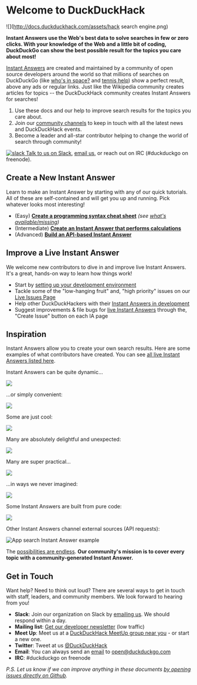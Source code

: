 # Welcome to DuckDuckHack

![](http://docs.duckduckhack.com/assets/hack search engine.png)

**Instant Answers use the Web's best data to solve searches in few or zero clicks. With your knowledge of the Web and a little bit of coding, DuckDuckGo can show the best possible result for the topics you care about most!**

[Instant Answers](https://duck.co/ia) are created and maintained by a community of open source developers around the world so that millions of searches on DuckDuckGo (like [who's in space?](https://duckduckgo.com/?q=who%27s+in+space%3F&ia=answer) and [tennis help](https://duckduckgo.com/?q=tennis+help&ia=cheatsheet&iax=1)) show a perfect result, above any ads or regular links. Just like the Wikipedia community creates articles for topics -- the DuckDuckHack community creates Instant Answers for searches!

1. Use these docs and our help to improve search results for the topics you care about.
2. Join our [community channels](http://docs.duckduckhack.com/resources/get-in-touch.html) to keep in touch with all the latest news and DuckDuckHack events.
3. Become a leader and all-star contributor helping to change the world of search through community!

[![slack](http://docs.duckduckhack.com/assets/slack.png) Talk to us on Slack](mailto:QuackSlack@duckduckgo.com?subject=AddMe), [email us](mailto:open@duckduckgo.com), or reach out on IRC (#duckduckgo on freenode).

## Create a New Instant Answer

Learn to make an Instant Answer by starting with any of our quick tutorials. All of these are self-contained and will get you up and running. Pick whatever looks most interesting!

- (Easy) **[Create a programming syntax cheat sheet](http://docs.duckduckhack.com/walkthroughs/programming-syntax.html)** *(see [what's available/missing](https://github.com/duckduckgo/duckduckgo/wiki/Programming-IA-Coverage))*
- (Intermediate) **[Create an Instant Answer that performs calculations](http://docs.duckduckhack.com/walkthroughs/calculation.html)**
- (Advanced) **[Build an API-based Instant Answer](http://docs.duckduckhack.com/walkthroughs/forum-lookup.html)**

## Improve a Live Instant Answer

We welcome new contributors to dive in and improve live Instant Answers. It's a great, hands-on way to learn how things work!

- Start by [setting up your development environment](http://docs.duckduckhack.com/welcome/setup-dev-environment.html)
- Tackle some of the "low-hanging fruit" and, "high priority" issues on our [Live Issues Page](https://duck.co/ia/dev/issues?tag=lowhangingfruit)
- Help other DuckDuckHackers with their [Instant Answers in development](https://duck.co/ia/dev/pipeline)
- Suggest improvements & file bugs for [live Instant Answers](https://duck.co/ia) through the, "Create Issue" button on each IA page


## Inspiration

Instant Answers allow you to create your own search results. Here are some examples of what contributors have created. You can see [all live Instant Answers listed here](https://duck.co/ia).

Instant Answers can be quite dynamic...

![](http://docs.duckduckhack.com/assets/parking_ny.png)

...or simply convenient:

![](http://docs.duckduckhack.com/assets/sales_tax.png)

Some are just cool:

![](http://docs.duckduckhack.com/assets/heads_tails.png)

Many are absolutely delightful and unexpected:

![](http://docs.duckduckhack.com/assets/bpm_ms.png)

Many are super practical...

![](http://docs.duckduckhack.com/assets/air_quality.png)

...in ways we never imagined:

![](http://docs.duckduckhack.com/assets/blue_pill.png)

Some Instant Answers are built from pure code:

![](http://docs.duckduckhack.com/assets/url_encode.png)

Other Instant Answers channel external sources (API requests):

![App search Instant Answer example](http://docs.duckduckhack.com/assets/app_search_example.png)

The [possibilities are endless](https://duck.co/ia). **Our community's mission is to cover every topic with a community-generated Instant Answer.**

## Get in Touch

Want help? Need to think out loud? There are several ways to get in touch with staff, leaders, and community members. We look forward to hearing from you!

- **Slack**: Join our organization on Slack by [emailing us](mailto:QuackSlack@duckduckgo.com?subject=AddMe). We should respond within a day.
- **Mailing list**: [Get our developer newsletter](https://www.listbox.com/subscribe/?list_id=197814) (low traffic)
- **Meet Up**: Meet us at a [DuckDuckHack MeetUp group near you](http://www.meetup.com/pro/duckduckgo/) - or start a new one.
- **Twitter**: Tweet at us [@DuckDuckHack](https://twitter.com/duckduckhack/)
- **Email**: You can always send an [email](mailto:open@duckduckgo.com) to [open@duckduckgo.com](mailto:open@duckduckgo.com)
- **IRC**: #duckduckgo on freenode


*P.S. Let us know if we can improve anything in these documents [by opening issues directly on Github]( https://github.com/duckduckgo/duckduckhack-docs).*
